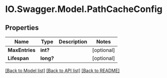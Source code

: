 # IO.Swagger.Model.PathCacheConfig
## Properties

Name | Type | Description | Notes
------------ | ------------- | ------------- | -------------
**MaxEntries** | **int?** |  | [optional] 
**Lifespan** | **long?** |  | [optional] 

[[Back to Model list]](../README.md#documentation-for-models) [[Back to API list]](../README.md#documentation-for-api-endpoints) [[Back to README]](../README.md)

